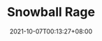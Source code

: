 ---
title: "Snowball Rage"
ogTitle: "Snowball Rage | Hui En \"Willake\" Lin"
ogDescription: "Snowball Rage was a game jam project. 
            A artist friend and me participated in 2018 Unreal Game Jam, which participants need to make a game in one week. 
            My main duty is implementing significant gameplay mechanic with blueprints. 
            The objective of the game was willing players to have a extreme fun experience. 
            Rolling down a snow ball from the top of a mountain, destroying a village and killing enemies to get high score."
date: 2021-10-07T00:13:27+08:00
draft: true
preview: "/images/projects/snowball-rage/intro_preview.jpg"
projecttype: "Side"
teamsize: 2
toolsused: ["Unreal", "Blueprint"]
role: "Gameplay Programmer"
type: "page"
layout: "projects/snowball-rage"
order: 3
---